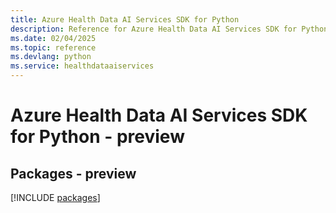 ```yaml
---
title: Azure Health Data AI Services SDK for Python
description: Reference for Azure Health Data AI Services SDK for Python
ms.date: 02/04/2025
ms.topic: reference
ms.devlang: python
ms.service: healthdataaiservices
---
```

# Azure Health Data AI Services SDK for Python - preview
## Packages - preview
[!INCLUDE [packages](health-data-ai-services-index.md)]